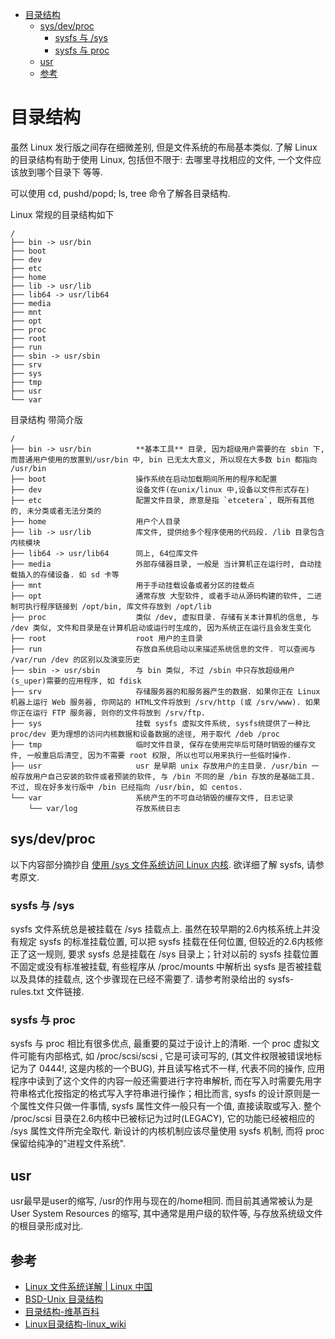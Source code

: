 - [目录结构](#%E7%9B%AE%E5%BD%95%E7%BB%93%E6%9E%84)
  - [sys/dev/proc](#sysdevproc)
    - [sysfs 与 /sys](#sysfs-%E4%B8%8E-sys)
    - [sysfs 与 proc](#sysfs-%E4%B8%8E-proc)
  - [usr](#usr)
  - [参考](#%E5%8F%82%E8%80%83)

# 目录结构
虽然 Linux 发行版之间存在细微差别, 但是文件系统的布局基本类似. 了解 Linux 的目录结构有助于使用 Linux, 包括但不限于: 去哪里寻找相应的文件,  一个文件应该放到哪个目录下 等等.

可以使用 cd, pushd/popd; ls, tree 命令了解各目录结构.

Linux 常规的目录结构如下
````
/
├── bin -> usr/bin
├── boot
├── dev
├── etc
├── home
├── lib -> usr/lib
├── lib64 -> usr/lib64
├── media
├── mnt
├── opt
├── proc
├── root
├── run
├── sbin -> usr/sbin
├── srv
├── sys
├── tmp
├── usr
└── var
````

目录结构 带简介版
````
/
├── bin -> usr/bin          **基本工具** 目录, 因为超级用户需要的在 sbin 下, 而普通用户使用的放置到/usr/bin 中, bin 已无太大意义, 所以现在大多数 bin 都指向 /usr/bin
├── boot                    操作系统在启动加载期间所用的程序和配置
├── dev                     设备文件(在unix/linux 中,设备以文件形式存在)
├── etc                     配置文件目录, 原意是指 `etcetera`, 既所有其他的, 未分类或者无法分类的
├── home                    用户个人目录
├── lib -> usr/lib          库文件, 提供给多个程序使用的代码段. /lib 目录包含内核模块
├── lib64 -> usr/lib64      同上, 64位库文件
├── media                   外部存储器目录, 一般是 当计算机正在运行时, 自动挂载插入的存储设备. 如 sd 卡等
├── mnt                     用于手动挂载设备或者分区的挂载点
├── opt                     通常存放 大型软件, 或者手动从源码构建的软件, 二进制可执行程序链接到 /opt/bin, 库文件存放到 /opt/lib
├── proc                    类似 /dev, 虚拟目录. 存储有关本计算机的信息, 与 /dev 类似, 文件和目录是在计算机启动或运行时生成的, 因为系统正在运行且会发生变化
├── root                    root 用户的主目录
├── run                     存放自系统启动以来描述系统信息的文件. 可以查阅与 /var/run /dev 的区别以及演变历史
├── sbin -> usr/sbin        与 bin 类似, 不过 /sbin 中只存放超级用户(s_uper)需要的应用程序, 如 fdisk
├── srv                     存储服务器的和服务器产生的数据. 如果你正在 Linux 机器上运行 Web 服务器, 你网站的 HTML文件将放到 /srv/http (或 /srv/www). 如果你正在运行 FTP 服务器, 则你的文件将放到 /srv/ftp.
├── sys                     挂载 sysfs 虚拟文件系统, sysfs统提供了一种比 proc/dev 更为理想的访问内核数据和设备数据的途径, 用于取代 /deb /proc
├── tmp                     临时文件目录, 保存在使用完毕后可随时销毁的缓存文件, 一般重启后清空, 因为不需要 root 权限, 所以也可以用来执行一些临时操作.
├── usr                     usr 是早期 unix 存放用户的主目录. /usr/bin 一般存放用户自己安装的软件或者预装的软件, 与 /bin 不同的是 /bin 存放的是基础工具. 不过, 现在好多发行版中 /bin 已经指向 /usr/bin, 如 centos.
└── var                     系统产生的不可自动销毁的缓存文件, 日志记录
    └── var/log             存放系统日志
````

## sys/dev/proc
以下内容部分摘抄自 [使用 /sys 文件系统访问 Linux 内核](https://www.ibm.com/developerworks/cn/linux/l-cn-sysfs/index.html). 欲详细了解 sysfs, 请参考原文.

### sysfs 与 /sys
sysfs 文件系统总是被挂载在 /sys 挂载点上. 虽然在较早期的2.6内核系统上并没有规定 sysfs 的标准挂载位置, 可以把 sysfs 挂载在任何位置, 但较近的2.6内核修正了这一规则, 要求 sysfs 总是挂载在 /sys 目录上；针对以前的 sysfs 挂载位置不固定或没有标准被挂载, 有些程序从 /proc/mounts 中解析出 sysfs 是否被挂载以及具体的挂载点, 这个步骤现在已经不需要了. 请参考附录给出的 sysfs-rules.txt 文件链接. 

### sysfs 与 proc
sysfs 与 proc 相比有很多优点, 最重要的莫过于设计上的清晰. 一个 proc 虚拟文件可能有内部格式, 如 /proc/scsi/scsi , 它是可读可写的, (其文件权限被错误地标记为了 0444!, 这是内核的一个BUG), 并且读写格式不一样, 代表不同的操作, 应用程序中读到了这个文件的内容一般还需要进行字符串解析, 而在写入时需要先用字符串格式化按指定的格式写入字符串进行操作；相比而言,  sysfs 的设计原则是一个属性文件只做一件事情,  sysfs 属性文件一般只有一个值, 直接读取或写入. 整个 /proc/scsi 目录在2.6内核中已被标记为过时(LEGACY), 它的功能已经被相应的 /sys 属性文件所完全取代. 新设计的内核机制应该尽量使用 sysfs 机制, 而将 proc 保留给纯净的"进程文件系统". 

## usr
usr最早是user的缩写, /usr的作用与现在的/home相同. 而目前其通常被认为是 User System Resources 的缩写, 其中通常是用户级的软件等, 与存放系统级文件的根目录形成对比.

## 参考
- [Linux 文件系统详解 | Linux 中国](https://zhuanlan.zhihu.com/p/38802277)
- [BSD-Unix 目录结构](https://www.freebsd.org/doc/zh_CN/books/handbook/dirstructure.html)
- [目录结构-维基百科](https://zh.wikipedia.org/wiki/文件系统层次结构标准)
- [Linux目录结构-linux_wiki](http://linux-wiki.cn/wiki/zh-hans/Linux目录结构)
